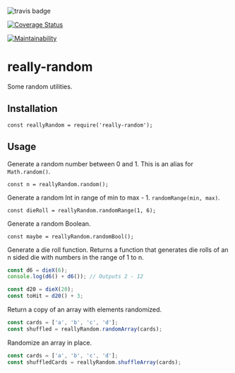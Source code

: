 ![travis badge](https://travis-ci.org/soggybag/really-random.svg?branch=master)

[![Coverage Status](https://coveralls.io/repos/github/soggybag/really-random/badge.svg?branch=master)](https://coveralls.io/github/soggybag/really-random?branch=master)

[![Maintainability](https://api.codeclimate.com/v1/badges/ddb65c2e91ad67ffb6c1/maintainability)](https://codeclimate.com/github/soggybag/really-random/maintainability)

# really-random

Some random utilities.

## Installation

`const reallyRandom = require('really-random');`

## Usage

Generate a random number between 0 and 1. This is an alias for `Math.random()`.

`const n = reallyRandom.random();`

Generate a random Int in range of min to max - 1. `randomRange(min, max)`.

`const dieRoll = reallyRandom.randomRange(1, 6);`

Generate a random Boolean.

`const maybe = reallyRandom.randomBool();`

Generate a die roll function. Returns a function that generates die rolls of
an n sided die with numbers in the range of 1 to n.

```JavaScript
const d6 = dieX(6);
console.log(d6() + d6()); // Outputs 2 - 12

const d20 = dieX(20);
const toHit = d20() + 3; 
```

Return a copy of an array with elements randomized.

```JavaScript
const cards = ['a', 'b', 'c', 'd'];
const shuffled = reallyRandom.randomArray(cards);
```

Randomize an array in place.

```JavaScript
const cards = ['a', 'b', 'c', 'd'];
const shuffledCards = reallyRandom.shuffleArray(cards);
```
